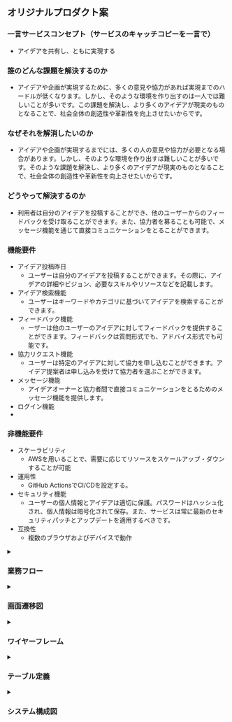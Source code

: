 ## オリジナルプロダクト案
### 一言サービスコンセプト（サービスのキャッチコピーを一言で）
- アイデアを共有し、ともに実現する
### 誰のどんな課題を解決するのか
- アイデアや企画が実現するために、多くの意見や協力があれば実現までのハードルが低くなります。しかし、そのような環境を作り出すのは一人では難しいことが多いです。この課題を解決し、より多くのアイデアが現実のものとなることで、社会全体の創造性や革新性を向上させたいからです。
### なぜそれを解消したいのか
-  アイデアや企画が実現するまでには、多くの人の意見や協力が必要となる場合があります。しかし、そのような環境を作り出すは難しいことが多いです。そのような課題を解決し、より多くのアイデアが現実のものとなることで、社会全体の創造性や革新性を向上させたいからです。
### どうやって解決するのか
- 利用者は自分のアイデアを投稿することができ、他のユーザーからのフィードバックを受け取ることができます。また、協力者を募ることも可能で、メッセージ機能を通じて直接コミュニケーションをとることができます。
### 機能要件
- アイデア投稿昨日
    - ユーザーは自分のアイデアを投稿することができます。その際に、アイデアの詳細やビジョン、必要なスキルやリソースなどを記載します。
- アイデア検索機能
    - ユーザーはキーワードやカテゴリに基づいてアイデアを検索することができます。
- フィードバック機能
    - ーザーは他のユーザーのアイデアに対してフィードバックを提供することができます。フィードバックは質問形式でも、アドバイス形式でも可能です。
- 協力リクエスト機能
    - ユーザーは特定のアイデアに対して協力を申し込むことができます。アイデア提案者は申し込みを受けて協力者を選ぶことができます。
- メッセージ機能
    - アイデアオーナーと協力者間で直接コミュニケーションをとるためのメッセージ機能を提供します。
- ログイン機能
- 
### 非機能要件
- スケーラビリティ
    - AWSを用いることで、需要に応じてリソースをスケールアップ・ダウンすることが可能
- 運用性
    - GitHub ActionsでCI/CDを設定する。
- セキュリティ機能
    - ユーザーの個人情報とアイデアは適切に保護。パスワードはハッシュ化され、個人情報は暗号化されて保存。また、サービスは常に最新のセキュリティパッチとアップデートを適用するべきです。
- 互換性
    - 複数のブラウザおよびデバイスで動作

<details>
<summary><h3>業務フロー</h3></summary>
<img src="img/%E6%A5%AD%E5%8B%99%E3%83%95%E3%83%AD%E3%83%BC.png" width="900">
</details>



<details>
<summary><h3>画面遷移図</h3></summary>
<img src="img/%E7%94%BB%E9%9D%A2%E9%81%B7%E7%A7%BB%E5%9B%B3.png" width="900">
</details>



<details>
<summary><h3>ワイヤーフレーム</h3></summary>
<img src="img/%E3%83%AF%E3%82%A4%E3%83%A4%E3%83%BC%E3%83%95%E3%83%AC%E3%83%BC%E3%83%A0.png" width="900">
</details>


<details>
<summary><h3>テーブル定義</h3></summary>
車両テーブル（Vehicles）

| カラム名      | データ型       | NULL | キー | 初期値 | AUTO INCREMENT | 説明 |
| ------------- | -----------|--|--|--|--|----------------------------- |
| vehicle_id    | Integer    ||主キー||YES||
| make          | String     ||||| 車両のメーカー名             |
| model         | String     ||||| 車両のモデル名              |
| year          | Integer    ||||| 車両の製造年                |
| license_plate | String     ||||| ナンバープレート番号        |
| lease_expiry  | Date       |YES|||| リースの満了日              |
| inspection_due| Date       |YES|||| 次の車検日 |

ユーザーテーブル（Users）

| カラム名      | データ型       | NULL | キー | 初期値 | AUTO INCREMENT | 説明 |
| ------------- | -----------|--|--|--|--|----------------------------- |
| user_id      | Integer        ||主キー||YES||
| name         | String         ||||| ユーザー名                  |
| email        | String         ||||| メールアドレス              |
| password     | String         ||||| パスワード（ハッシュ化済み） |

通知テーブル（Notifications）

| カラム名      | データ型       | NULL | キー | 初期値 | AUTO INCREMENT | 説明 |
| ------------- | -----------|--|--|--|--|----------------------------- |
| notification_id | Integer        ||主キー||YES||
| user_id         | Integer   ||外部キー|||通知を受け取るユーザーID   |
| vehicle_id      | Integer    ||外部キー|||通知に関連する車両ID       |
| date            | Date       |||||通知を送る日                |
</details>


<details>
<summary> <h3>システム構成図</h3> </summary>
<img src="img/VehicleMinders.png" width="900">
</details>
